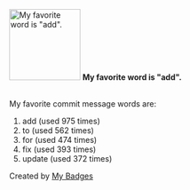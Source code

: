 <img src="https://github.com/my-badges/my-badges/blob/master/src/all-badges/favorite-word/favorite-word.png?raw=true" alt="My favorite word is &quot;add&quot;." title="My favorite word is &quot;add&quot;." width="128">
<strong>My favorite word is &quot;add&quot;.</strong>
<br><br>

My favorite commit message words are:

1. add (used 975 times)
2. to (used 562 times)
3. for (used 474 times)
4. fix (used 393 times)
5. update (used 372 times)


Created by <a href="https://github.com/my-badges/my-badges">My Badges</a>